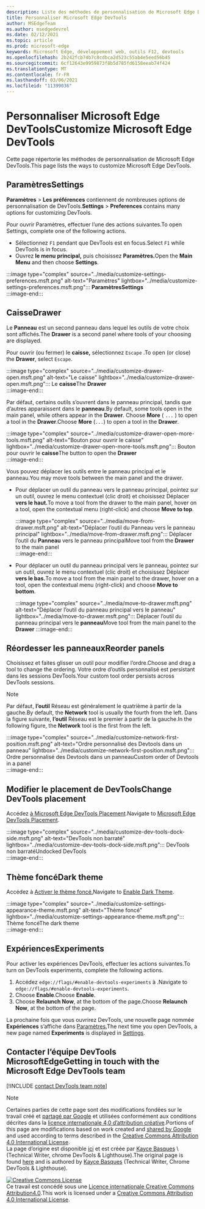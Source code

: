 ```yaml
---
description: Liste des méthodes de personnalisation de Microsoft Edge DevTools
title: Personnaliser Microsoft Edge DevTools
author: MSEdgeTeam
ms.author: msedgedevrel
ms.date: 02/12/2021
ms.topic: article
ms.prod: microsoft-edge
keywords: Microsoft Edge, développement web, outils F12, devtools
ms.openlocfilehash: 2b242fcb74b7c8cdbca2d523c55ab4e5eed56b45
ms.sourcegitcommit: 6cf12643e9959873f8b5d785fd6158eeab74f424
ms.translationtype: MT
ms.contentlocale: fr-FR
ms.lasthandoff: 03/06/2021
ms.locfileid: "11399036"
---
```

<!-- Copyright Kayce Basques 

   Licensed under the Apache License, Version 2.0 (the "License");
   you may not use this file except in compliance with the License.
   You may obtain a copy of the License at

       https://www.apache.org/licenses/LICENSE-2.0

   Unless required by applicable law or agreed to in writing, software
   distributed under the License is distributed on an "AS IS" BASIS,
   WITHOUT WARRANTIES OR CONDITIONS OF ANY KIND, either express or implied.
   See the License for the specific language governing permissions and
   limitations under the License.  -->

# <a name="customize-microsoft-edge-devtools"></a><span data-ttu-id="88606-104">Personnaliser Microsoft Edge DevTools</span><span class="sxs-lookup"><span data-stu-id="88606-104">Customize Microsoft Edge DevTools</span></span>  

<span data-ttu-id="88606-105">Cette page répertorie les méthodes de personnalisation de Microsoft Edge DevTools.</span><span class="sxs-lookup"><span data-stu-id="88606-105">This page lists the ways to customize Microsoft Edge DevTools.</span></span>  

## <a name="settings"></a><span data-ttu-id="88606-106">Paramètres</span><span class="sxs-lookup"><span data-stu-id="88606-106">Settings</span></span>  

<span data-ttu-id="88606-107">**Paramètres**  >  **Les préférences** contiennent de nombreuses options de personnalisation de DevTools.</span><span class="sxs-lookup"><span data-stu-id="88606-107">**Settings** > **Preferences** contains many options for customizing DevTools.</span></span>  

<span data-ttu-id="88606-108">Pour ouvrir Paramètres, effectuer l’une des actions suivantes.</span><span class="sxs-lookup"><span data-stu-id="88606-108">To open Settings, complete one of the following actions.</span></span>  

*   <span data-ttu-id="88606-109">Sélectionnez `F1` pendant que DevTools est en focus.</span><span class="sxs-lookup"><span data-stu-id="88606-109">Select `F1` while DevTools is in focus.</span></span>  
*   <span data-ttu-id="88606-110">Ouvrez **le menu principal,** puis choisissez **Paramètres.**</span><span class="sxs-lookup"><span data-stu-id="88606-110">Open the **Main Menu** and then choose **Settings**.</span></span>  
    
:::image type="complex" source="../media/customize-settings-preferences.msft.png" alt-text="Paramètres" lightbox="../media/customize-settings-preferences.msft.png":::
   **<span data-ttu-id="88606-112">Paramètres</span><span class="sxs-lookup"><span data-stu-id="88606-112">Settings</span></span>**  
:::image-end:::  

## <a name="drawer"></a><span data-ttu-id="88606-113">Caisse</span><span class="sxs-lookup"><span data-stu-id="88606-113">Drawer</span></span>  

<span data-ttu-id="88606-114">Le **Panneau** est un second panneau dans lequel les outils de votre choix sont affichés.</span><span class="sxs-lookup"><span data-stu-id="88606-114">The **Drawer** is a second panel where tools of your choosing are displayed.</span></span>  

<span data-ttu-id="88606-115">Pour ouvrir \(ou fermer\) le **caisse,** sélectionnez `Escape` .</span><span class="sxs-lookup"><span data-stu-id="88606-115">To open \(or close\) the **Drawer**, select `Escape`.</span></span>  

:::image type="complex" source="../media/customize-drawer-open.msft.png" alt-text="Le caisse" lightbox="../media/customize-drawer-open.msft.png":::
   <span data-ttu-id="88606-117">Le **caisse**</span><span class="sxs-lookup"><span data-stu-id="88606-117">The **Drawer**</span></span>  
:::image-end:::  

<span data-ttu-id="88606-118">Par défaut, certains outils s’ouvrent dans le panneau principal, tandis que d’autres apparaissent dans le **panneau**.</span><span class="sxs-lookup"><span data-stu-id="88606-118">By default, some tools open in the main panel, while others appear in the **Drawer**.</span></span>  <span data-ttu-id="88606-119">Choose **More** \( `...` \) to open a tool in the **Drawer**.</span><span class="sxs-lookup"><span data-stu-id="88606-119">Choose **More** \(`...`\) to open a tool in the **Drawer**.</span></span>  

:::image type="complex" source="../media/customize-drawer-open-more-tools.msft.png" alt-text="Bouton pour ouvrir le caisse" lightbox="../media/customize-drawer-open-more-tools.msft.png":::
   <span data-ttu-id="88606-121">Bouton pour ouvrir le **caisse**</span><span class="sxs-lookup"><span data-stu-id="88606-121">The button to open the **Drawer**</span></span>  
:::image-end:::  

<span data-ttu-id="88606-122">Vous pouvez déplacer les outils entre le panneau principal et le panneau.</span><span class="sxs-lookup"><span data-stu-id="88606-122">You may move tools between the main panel and the drawer.</span></span>  

*   <span data-ttu-id="88606-123">Pour déplacer un outil du panneau vers le panneau principal, pointez sur un outil, ouvrez le menu contextuel \(clic droit\) et choisissez Déplacer **vers le haut.**</span><span class="sxs-lookup"><span data-stu-id="88606-123">To move a tool from the drawer to the main panel, hover on a tool, open the contextual menu \(right-click\) and choose **Move to top**.</span></span>  
    
    :::image type="complex" source="../media/move-from-drawer.msft.png" alt-text="Déplacer l’outil du Panneau vers le panneau principal" lightbox="../media/move-from-drawer.msft.png":::
       <span data-ttu-id="88606-125">Déplacer l’outil du **Panneau** vers le panneau principal</span><span class="sxs-lookup"><span data-stu-id="88606-125">Move tool from the **Drawer** to the main panel</span></span>  
    :::image-end:::  
    
*   <span data-ttu-id="88606-126">Pour déplacer un outil du panneau principal vers le panneau, pointez sur un outil, ouvrez le menu contextuel \(clic droit\) et choisissez Déplacer **vers le bas.**</span><span class="sxs-lookup"><span data-stu-id="88606-126">To move a tool from the main panel to the drawer, hover on a tool, open the contextual menu \(right-click\) and choose **Move to bottom**.</span></span>  
    
    :::image type="complex" source="../media/move-to-drawer.msft.png" alt-text="Déplacer l’outil du panneau principal vers le panneau" lightbox="../media/move-to-drawer.msft.png":::
       <span data-ttu-id="88606-128">Déplacer l’outil du panneau principal vers le **panneau**</span><span class="sxs-lookup"><span data-stu-id="88606-128">Move tool from the main panel to the **Drawer**</span></span>
    :::image-end:::  
    

## <a name="reorder-panels"></a><span data-ttu-id="88606-129">Réordesser les panneaux</span><span class="sxs-lookup"><span data-stu-id="88606-129">Reorder panels</span></span>  

<span data-ttu-id="88606-130">Choisissez et faites glisser un outil pour modifier l’ordre.</span><span class="sxs-lookup"><span data-stu-id="88606-130">Choose and drag a tool to change the ordering.</span></span>  <span data-ttu-id="88606-131">Votre ordre d’outils personnalisé est persistant dans les sessions DevTools.</span><span class="sxs-lookup"><span data-stu-id="88606-131">Your custom tool order persists across DevTools sessions.</span></span>  

> [!NOTE]
> <span data-ttu-id="88606-132">Par défaut, **l’outil** Réseau est généralement le quatrième à partir de la gauche.</span><span class="sxs-lookup"><span data-stu-id="88606-132">By default, the **Network** tool is usually the fourth from the left.</span></span>  <span data-ttu-id="88606-133">Dans la figure suivante, **l’outil** Réseau est le premier à partir de la gauche.</span><span class="sxs-lookup"><span data-stu-id="88606-133">In the following figure, the **Network** tool is the first from the left.</span></span>  

:::image type="complex" source="../media/customize-network-first-position.msft.png" alt-text="Ordre personnalisé des Devtools dans un panneau" lightbox="../media/customize-network-first-position.msft.png":::
   <span data-ttu-id="88606-135">Ordre personnalisé des Devtools dans un panneau</span><span class="sxs-lookup"><span data-stu-id="88606-135">Custom order of Devtools in a panel</span></span>  
:::image-end:::  

## <a name="change-devtools-placement"></a><span data-ttu-id="88606-136">Modifier le placement de DevTools</span><span class="sxs-lookup"><span data-stu-id="88606-136">Change DevTools placement</span></span>  

<span data-ttu-id="88606-137">Accédez [à Microsoft Edge DevTools Placement][DevToolsPlacement].</span><span class="sxs-lookup"><span data-stu-id="88606-137">Navigate to [Microsoft Edge DevTools Placement][DevToolsPlacement].</span></span>  

:::image type="complex" source="../media/customize-dev-tools-dock-side.msft.png" alt-text="DevTools non barraté" lightbox="../media/customize-dev-tools-dock-side.msft.png":::
   <span data-ttu-id="88606-139">DevTools non barraté</span><span class="sxs-lookup"><span data-stu-id="88606-139">Undocked DevTools</span></span>  
:::image-end:::  

## <a name="dark-theme"></a><span data-ttu-id="88606-140">Thème foncé</span><span class="sxs-lookup"><span data-stu-id="88606-140">Dark theme</span></span>  

<span data-ttu-id="88606-141">Accédez à [Activer le thème foncé.][DarkTheme]</span><span class="sxs-lookup"><span data-stu-id="88606-141">Navigate to [Enable Dark Theme][DarkTheme].</span></span>  

:::image type="complex" source="../media/customize-settings-appearance-theme.msft.png" alt-text="Thème foncé" lightbox="../media/customize-settings-appearance-theme.msft.png":::
   <span data-ttu-id="88606-143">Thème foncé</span><span class="sxs-lookup"><span data-stu-id="88606-143">The dark theme</span></span>  
:::image-end:::  

## <a name="experiments"></a><span data-ttu-id="88606-144">Expériences</span><span class="sxs-lookup"><span data-stu-id="88606-144">Experiments</span></span>  

<span data-ttu-id="88606-145">Pour activer les expériences DevTools, effectuer les actions suivantes.</span><span class="sxs-lookup"><span data-stu-id="88606-145">To turn on DevTools experiments, complete the following actions.</span></span>  

1.  <span data-ttu-id="88606-146">Accédez `edge://flags/#enable-devtools-experiments` à .</span><span class="sxs-lookup"><span data-stu-id="88606-146">Navigate to `edge://flags/#enable-devtools-experiments`.</span></span>  
1.  <span data-ttu-id="88606-147">Choose **Enable**.</span><span class="sxs-lookup"><span data-stu-id="88606-147">Choose **Enable**.</span></span>  
1.  <span data-ttu-id="88606-148">Choose **Relaunch Now**, at the bottom of the page.</span><span class="sxs-lookup"><span data-stu-id="88606-148">Choose **Relaunch Now**, at the bottom of the page.</span></span>  

<span data-ttu-id="88606-149">La prochaine fois que vous ouvrirez DevTools, une nouvelle page nommée **Expériences** s’affiche dans [Paramètres.](#settings)</span><span class="sxs-lookup"><span data-stu-id="88606-149">The next time you open DevTools, a new page named **Experiments** is displayed in [Settings](#settings).</span></span>  

## <a name="getting-in-touch-with-the-microsoft-edge-devtools-team"></a><span data-ttu-id="88606-150">Contacter l’équipe DevTools MicrosoftEdge</span><span class="sxs-lookup"><span data-stu-id="88606-150">Getting in touch with the Microsoft Edge DevTools team</span></span>  

[!INCLUDE [contact DevTools team note](../includes/contact-devtools-team-note.md)]  

<!-- image links -->  

[ImageMoreIcon]: ../media/more-icon.msft.png  

<!-- links -->  

[DevToolsPlacement]: ./placement.md "Modifier le placement de Microsoft Edge DevTools | Documents Microsoft"  
[DarkTheme]: ./dark-theme.md "Activer le thème foncé dans Microsoft Edge DevTools | Documents Microsoft"  

> [!NOTE]
> <span data-ttu-id="88606-153">Certaines parties de cette page sont des modifications fondées sur le travail créé et [partagé par Google][GoogleSitePolicies] et utilisées conformément aux conditions décrites dans la [licence internationale 4,0 d’attribution créative][CCA4IL].</span><span class="sxs-lookup"><span data-stu-id="88606-153">Portions of this page are modifications based on work created and [shared by Google][GoogleSitePolicies] and used according to terms described in the [Creative Commons Attribution 4.0 International License][CCA4IL].</span></span>  
> <span data-ttu-id="88606-154">La page d’origine est disponible [ici](https://developers.google.com/web/tools/chrome-devtools/customize/index) et est créée par [Kayce Basques][KayceBasques] \ (Technical Writer, chrome DevTools \& Lighthouse\).</span><span class="sxs-lookup"><span data-stu-id="88606-154">The original page is found [here](https://developers.google.com/web/tools/chrome-devtools/customize/index) and is authored by [Kayce Basques][KayceBasques] \(Technical Writer, Chrome DevTools \& Lighthouse\).</span></span>  

[![Creative Commons License][CCby4Image]][CCA4IL]  
<span data-ttu-id="88606-156">Ce travail est concédé sous une [Licence internationale Creative Commons Attribution4.0][CCA4IL].</span><span class="sxs-lookup"><span data-stu-id="88606-156">This work is licensed under a [Creative Commons Attribution 4.0 International License][CCA4IL].</span></span>  

[CCA4IL]: https://creativecommons.org/licenses/by/4.0  
[CCby4Image]: https://i.creativecommons.org/l/by/4.0/88x31.png  
[GoogleSitePolicies]: https://developers.google.com/terms/site-policies  
[KayceBasques]: https://developers.google.com/web/resources/contributors/kaycebasques  
